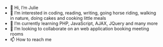 - 👋 Hi, I’m Julie
- 👀 I’m interested in coding, reading, writing, going horse riding, walking in nature, doing cakes and cooking little meals
- 🌱 I’m currently learning PHP, JavaScript, AJAX, JQuery and many more
- 💞️ I’m looking to collaborate on an web application booking meeting rooms
- 📫 How to reach me 

<!---
jbarn9/jbarn9 is a ✨ special ✨ repository because its `README.md` (this file) appears on your GitHub profile.
You can click the Preview link to take a look at your changes.
--->
